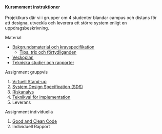 #### Kursmoment instruktioner

Projektkurs där vi i grupper om 4 studenter blandar campus och distans för att designa, utveckla och leverera ett större system enligt en uppdragsbeskrivning.

Material

* [Bakgrundsmaterial och kravspecifikation](kurser/vteam-v1/bakgrundsmaterial-och-uppgift)
    * [Tips, trix och förtydliganden](kurser/vteam-v1/tips-trix-och-fortydliganden)
* [Veckoplan](kurser/vteam-v1/veckoplanering)
* [Tekniska studier och rapporter](kurser/vteam-v1/tekniska-rapporter)

Assignment gruppvis

1. [Virtuell Stand-up](kurser/vteam-v1/assignment/virtuell-stand-up)
1. [System Design Specification (SDS)](kurser/vteam-v1/assignment/system-design-specification)
1. [Riskanalys](kurser/vteam-v1/assignment/risk-analysis)
1. [Teknikval för implementation](kurser/vteam-v1/assignment/technical-implementation)
1. Leverans

<!--
1. [Leverans](kurser/vteam-v1/assignment/delivery)
-->

Assignment individuella

1. [Good and Clean Code](kurser/vteam-v1/assignment/good-and-clean-code)
1. Individuell Rapport

<!--
1. [Individuell Rapport](kurser/vteam-v1/assignment/individual-report)
-->